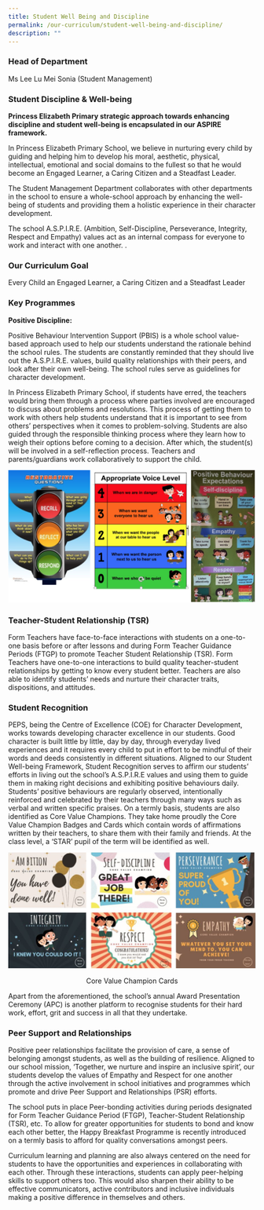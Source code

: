 ```yaml
---
title: Student Well Being and Discipline
permalink: /our-curriculum/student-well-being-and-discipline/
description: ""
---
```

### Head of Department

Ms Lee Lu Mei Sonia (Student Management)   

 
### Student Discipline & Well-being

**Princess Elizabeth Primary strategic approach towards enhancing discipline and student well-being is encapsulated in our ASPIRE framework.**

In Princess Elizabeth Primary School, we believe in nurturing every child by guiding and helping him to develop his moral, aesthetic, physical, intellectual, emotional and social domains to the fullest so that he would become an Engaged Learner, a Caring Citizen and a Steadfast Leader. 

The Student Management Department collaborates with other departments in the school to ensure a whole-school approach by enhancing the well-being of students and providing them a holistic experience in their character development.

The school A.S.P.I.R.E. (Ambition, Self-Discipline, Perseverance, Integrity, Respect and Empathy) values act as an internal compass for everyone to work and interact with one another.
.

### Our Curriculum Goal

Every Child an Engaged Learner, a Caring Citizen and a Steadfast Leader

### Key Programmes  
  
**Positive Discipline:**

Positive Behaviour Intervention Support (PBIS) is a whole school value-based approach used to help our students understand the rationale behind the school rules. The students are constantly reminded that they should live out the A.S.P.I.R.E. values, build quality relationships with their peers, and look after their own well-being. The school rules serve as guidelines for character development.

In Princess Elizabeth Primary School, if students have erred, the teachers would bring them through a process where parties involved are encouraged to discuss about problems and resolutions. This process of getting them to work with others help students understand that it is important to see from others’ perspectives when it comes to problem-solving. Students are also guided through the responsible thinking process where they learn how to weigh their options before coming to a decision. After which, the student(s) will be involved in a self-reflection process. Teachers and parents/guardians work collaboratively to support the child.

![](/images/poster.png)

### Teacher-Student Relationship (TSR)  

Form Teachers have face-to-face interactions with students on a one-to-one basis before or after lessons and during Form Teacher Guidance Periods (FTGP) to promote Teacher Student Relationship (TSR). Form Teachers have one-to-one interactions to build quality teacher-student relationships by getting to know every student better. Teachers are also able to identify students’ needs and nurture their character traits, dispositions, and attitudes.

### Student Recognition  

PEPS, being the Centre of Excellence (COE) for Character Development, works towards developing character excellence in our students. Good character is built little by little, day by day, through everyday lived experiences and it requires every child to put in effort to be mindful of their words and deeds consistently in different situations.
Aligned to our Student Well-being Framework, Student Recognition serves to affirm our students’ efforts in living out the school’s A.S.P.I.R.E values and using them to guide them in making right decisions and exhibiting positive behaviours daily.
Students’ positive behaviours are regularly observed, intentionally reinforced and celebrated by their teachers through many ways such as verbal and written specific praises. On a termly basis, students are also identified as Core Value Champions. They take home proudly the Core Value Champion Badges and Cards which contain words of affirmations written by their teachers, to share them with their family and friends. At the class level, a ‘STAR’ pupil of the term will be identified as well.

![](/images/core%20value%20champion%20cards.png)

<center>Core Value Champion Cards</center>

Apart from the aforementioned, the school’s annual Award Presentation Ceremony (APC) is another platform to recognise students for their hard work, effort, grit and success in all that they undertake.

### Peer Support and Relationships  
Positive peer relationships facilitate the provision of care, a sense of belonging amongst students, as well as the building of resilience. Aligned to our school mission, ‘Together, we nurture and inspire an inclusive spirit’, our students develop the values of Empathy and Respect for one another through the active involvement in school initiatives and programmes which promote and drive Peer Support and Relationships (PSR) efforts.

The school puts in place Peer-bonding activities during periods designated for Form Teacher Guidance Period (FTGP), Teacher-Student Relationship (TSR), etc. To allow for greater opportunities for students to bond and know each other better, the Happy Breakfast Programme is recently introduced on a termly basis to afford for quality conversations amongst peers.

Curriculum learning and planning are also always centered on the need for students to have the opportunities and experiences in collaborating with each other. Through these interactions, students can apply peer-helping skills to support others too. This would also sharpen their ability to be effective communicators, active contributors and inclusive individuals making a positive difference in themselves and others.
